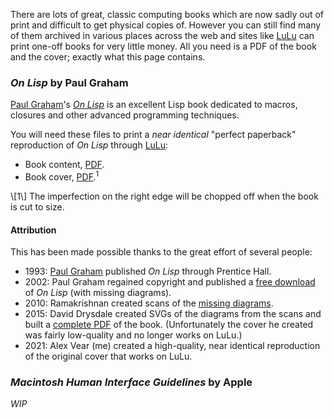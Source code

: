 There are lots of great, classic computing books which are now sadly out of
print and difficult to get physical copies of.  However you can still find many
of them archived in various places across the web and sites like [LuLu][] can
print one-off books for very little money.  All you need is a PDF of the book
and the cover; exactly what this page contains.


### _On Lisp_ by Paul Graham

[Paul Graham](http://paulgraham.com)'s [_On Lisp_](http://paulgraham.com/onlisp.html)
is an excellent Lisp book dedicated to macros, closures and other advanced
programming techniques.

You will need these files to print a _near identical_ "perfect paperback"
reproduction of _On Lisp_ through [LuLu][]:

- Book content, [PDF](on_lisp_content.pdf).
- Book cover, [PDF](on_lisp_cover.pdf).<sup>1</sup>

<p class="footnote">
\[1\] The imperfection on the right edge will be chopped off when the book is
cut to size.
</p>


#### Attribution

This has been made possible thanks to the great effort of several people:

- 1993: [Paul Graham](http://paulgraham.com) published _On Lisp_ through Prentice Hall.
- 2002: Paul Graham regained copyright and published a [free download](http://paulgraham.com/onlisptext.html)
  of _On Lisp_ (with missing diagrams).
- 2010: Ramakrishnan created scans of the [missing diagrams](https://web.archive.org/web/20100302002206/http://www.zerobeat.in/wiki/doku.php?id=onlisp_missing_figures).
- 2015: David Drysdale created SVGs of the diagrams from the scans and built
  a [complete PDF](https://www.lurklurk.org/onlisp/onlisp.html) of the book.
  (Unfortunately the cover he created was fairly low-quality and no longer
  works on LuLu.)
- 2021: Alex Vear (me) created a high-quality, near identical reproduction of
  the original cover that works on LuLu.



### _Macintosh Human Interface Guidelines_ by Apple

_WIP_


[LuLu]: https://www.lulu.com
